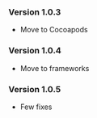 ### Version 1.0.3

* Move to Cocoapods

### Version 1.0.4

* Move to frameworks

### Version 1.0.5

* Few fixes
